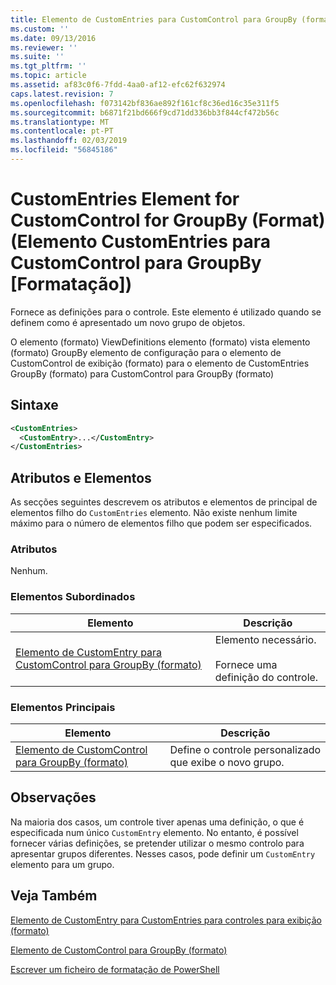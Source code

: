 ```yaml
---
title: Elemento de CustomEntries para CustomControl para GroupBy (formato) | Documentos da Microsoft
ms.custom: ''
ms.date: 09/13/2016
ms.reviewer: ''
ms.suite: ''
ms.tgt_pltfrm: ''
ms.topic: article
ms.assetid: af83c0f6-7fdd-4aa0-af12-efc62f632974
caps.latest.revision: 7
ms.openlocfilehash: f073142bf836ae892f161cf8c36ed16c35e311f5
ms.sourcegitcommit: b6871f21bd666f9cd71dd336bb3f844cf472b56c
ms.translationtype: MT
ms.contentlocale: pt-PT
ms.lasthandoff: 02/03/2019
ms.locfileid: "56845186"
---
```

# <a name="customentries-element-for-customcontrol-for-groupby-format"></a>CustomEntries Element for CustomControl for GroupBy (Format) (Elemento CustomEntries para CustomControl para GroupBy [Formatação])

Fornece as definições para o controle. Este elemento é utilizado quando se definem como é apresentado um novo grupo de objetos.

O elemento (formato) ViewDefinitions elemento (formato) vista elemento (formato) GroupBy elemento de configuração para o elemento de CustomControl de exibição (formato) para o elemento de CustomEntries GroupBy (formato) para CustomControl para GroupBy (formato)

## <a name="syntax"></a>Sintaxe

```xml
<CustomEntries>
  <CustomEntry>...</CustomEntry>
</CustomEntries>
```

## <a name="attributes-and-elements"></a>Atributos e Elementos

As secções seguintes descrevem os atributos e elementos de principal de elementos filho do `CustomEntries` elemento. Não existe nenhum limite máximo para o número de elementos filho que podem ser especificados.

### <a name="attributes"></a>Atributos

Nenhum.

### <a name="child-elements"></a>Elementos Subordinados

|Elemento|Descrição|
|-------------|-----------------|
|[Elemento de CustomEntry para CustomControl para GroupBy (formato)](./customentry-element-for-customcontrol-for-groupby-format.md)|Elemento necessário.<br /><br /> Fornece uma definição do controle.|

### <a name="parent-elements"></a>Elementos Principais

|Elemento|Descrição|
|-------------|-----------------|
|[Elemento de CustomControl para GroupBy (formato)](./customcontrol-element-for-groupby-format.md)|Define o controle personalizado que exibe o novo grupo.|

## <a name="remarks"></a>Observações

Na maioria dos casos, um controle tiver apenas uma definição, o que é especificada num único `CustomEntry` elemento. No entanto, é possível fornecer várias definições, se pretender utilizar o mesmo controlo para apresentar grupos diferentes. Nesses casos, pode definir um `CustomEntry` elemento para um grupo.

## <a name="see-also"></a>Veja Também

[Elemento de CustomEntry para CustomEntries para controles para exibição (formato)](./customentry-element-for-customentries-for-controls-for-view-format.md)

[Elemento de CustomControl para GroupBy (formato)](./customcontrol-element-for-groupby-format.md)

[Escrever um ficheiro de formatação de PowerShell](./writing-a-powershell-formatting-file.md)
